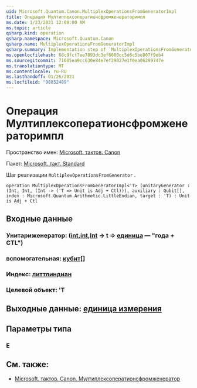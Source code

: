 ```yaml
---
uid: Microsoft.Quantum.Canon.MultiplexOperationsFromGeneratorImpl
title: Операция Мултиплексоператионсфромженераторимпл
ms.date: 1/23/2021 12:00:00 AM
ms.topic: article
qsharp.kind: operation
qsharp.namespace: Microsoft.Quantum.Canon
qsharp.name: MultiplexOperationsFromGeneratorImpl
qsharp.summary: Implementation step of `MultiplexOperationsFromGenerator`.
ms.openlocfilehash: 68c9fcf7ee7893dc3ef6600cc5d6c5be807f9eb4
ms.sourcegitcommit: 71605ea9cc630e84e7ef29027e1f0ea06299747e
ms.translationtype: MT
ms.contentlocale: ru-RU
ms.lasthandoff: 01/26/2021
ms.locfileid: "98852489"
---
```

# <a name="multiplexoperationsfromgeneratorimpl-operation"></a>Операция Мултиплексоператионсфромженераторимпл

Пространство имен: [Microsoft. тактов. Canon](xref:Microsoft.Quantum.Canon)

Пакет: [Microsoft. такт. Standard](https://nuget.org/packages/Microsoft.Quantum.Standard)


Шаг реализации `MultiplexOperationsFromGenerator` .

```qsharp
operation MultiplexOperationsFromGeneratorImpl<'T> (unitaryGenerator : (Int, Int, (Int -> ('T => Unit is Adj + Ctl))), auxiliary : Qubit[], index : Microsoft.Quantum.Arithmetic.LittleEndian, target : 'T) : Unit is Adj + Ctl
```


## <a name="input"></a>Входные данные

### <a name="unitarygenerator--intintint---t--unit--is-adj--ctl"></a>Унитариженератор: ([int](xref:microsoft.quantum.lang-ref.int),[int](xref:microsoft.quantum.lang-ref.int),[Int](xref:microsoft.quantum.lang-ref.int) -> t => [единица](xref:microsoft.quantum.lang-ref.unit)  — "года + CTL")




### <a name="auxiliary--qubit"></a>вспомогательная: [кубит](xref:microsoft.quantum.lang-ref.qubit)[]




### <a name="index--littleendian"></a>Индекс: [литтлиндиан](xref:Microsoft.Quantum.Arithmetic.LittleEndian)




### <a name="target--t"></a>Целевой объект: 'T





## <a name="output--unit"></a>Выходные данные: [единица измерения](xref:microsoft.quantum.lang-ref.unit)



## <a name="type-parameters"></a>Параметры типа

### <a name="t"></a>Е



## <a name="see-also"></a>См. также:

- [Microsoft. тактов. Canon. Мултиплексоператионсфромженератор](xref:Microsoft.Quantum.Canon.MultiplexOperationsFromGenerator)